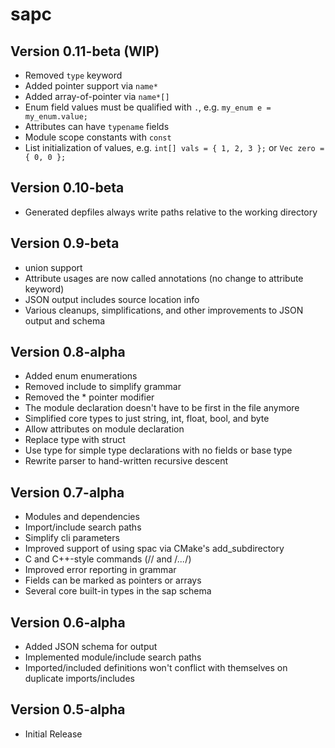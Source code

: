 sapc
====

Version 0.11-beta (WIP)
-----------------------

 - Removed `type` keyword
 - Added pointer support via `name*`
 - Added array-of-pointer via `name*[]`
 - Enum field values must be qualified with `.`, e.g. `my_enum e = my_enum.value;`
 - Attributes can have `typename` fields
 - Module scope constants with `const`
 - List initialization of values, e.g. `int[] vals = { 1, 2, 3 };` or `Vec zero = { 0, 0 };`

Version 0.10-beta
-----------------

 - Generated depfiles always write paths relative to the working directory

Version 0.9-beta
----------------

 - union support
 - Attribute usages are now called annotations (no change to attribute keyword)
 - JSON output includes source location info
 - Various cleanups, simplifications, and other improvements to JSON output and schema

Version 0.8-alpha
-----------------

 - Added enum enumerations
 - Removed include to simplify grammar
 - Removed the * pointer modifier
 - The module declaration doesn't have to be first in the file anymore
 - Simplified core types to just string, int, float, bool, and byte
 - Allow attributes on module declaration
 - Replace type with struct
 - Use type for simple type declarations with no fields or base type
 - Rewrite parser to hand-written recursive descent

Version 0.7-alpha
-----------------

 - Modules and dependencies
 - Import/include search paths
 - Simplify cli parameters
 - Improved support of using spac via CMake's add_subdirectory
 - C and C++-style commands (// and /*...*/)
 - Improved error reporting in grammar
 - Fields can be marked as pointers or arrays
 - Several core built-in types in the sap schema
    
Version 0.6-alpha
-----------------

- Added JSON schema for output
- Implemented module/include search paths
- Imported/included definitions won't conflict with themselves on duplicate imports/includes

Version 0.5-alpha
-----------------

- Initial Release
